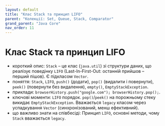 ```yaml
---
layout: default
title: "Клас Stack та принцип LIFO"
parent: "Колекції: Set, Queue, Stack, Comparator"
grand_parent: "Java Core"
nav_order: 11
---
```


# Клас Stack та принцип LIFO

*   короткий опис: `Stack` – це клас (`java.util`) зі структури даних, що реалізує поведінку `LIFO` (Last-In-First-Out: останній прийшов – перший пішов). Є підкласом `Vector`.
*   поняття: `Stack`, `LIFO`, `push()` (додати), `pop()` (видалити і повернути), `peek()` (повернути без видалення), `empty()`, `EmptyStackException`.
*   приклади: `browserHistory.push("google.com"); browserHistory.pop();`.
*   ключові моменти: `LIFO` порядок. `pop()`/`peek()` на порожньому стеку викидає `EmptyStackException`. Вважається `legacy` класом через успадкування `Vector` (синхронізований, менш ефективний).
*   що важливо знати на співбесіді: Принцип `LIFO`, основні методи, чому `Stack` вважається `legacy`.
